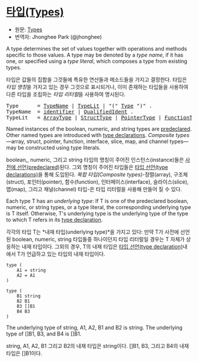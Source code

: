 # [타입(Types)](#types)

 * 원문: [Types](https://golang.org/ref/spec#Types)
 * 번역자: Jhonghee Park (@jhonghee)

A type determines the set of values together with operations and methods specific to those values.
A type may be denoted by a *type name*, if it has one, or specified using a *type literal*, which composes a type from existing types.

타입은 값들의 집합을 그것들에 특유한 연산들과 메소드들을 가지고 결정한다. 타입은  *타입 명칭*을 가지고 있는 경우 그것으로 표시되거나, 이미 존재하는 타입들을 사용하여 다른 타입을 조립하는 *타입 리터럴*을 사용하여 명시된다.

<pre>
<a id="Type">Type</a>      = <a href="#TypeName">TypeName</a> | <a href="#TypeLit">TypeLit</a> | "(" <a href="#Type">Type</a> ")" .
<a id="TypeName">TypeName</a>  = <a href="/Lexical%20elements/identifiers.html#identifier">identifier</a> | <a href="/Expressions/qualified_identifiers.html#QualifiedIdent">QualifiedIdent</a> .
<a id="TypeLit">TypeLit</a>   = <a href="/Types/array_types.html#ArrayType">ArrayType</a> | <a href="/Types/struct_types.html#StructType">StructType</a> | <a href="/Types/pointer_types.html#PointerType">PointerType</a> | <a href="/Types/function_types.html#FunctionType">FunctionType</a> | <a href="/Types/interface_types.html#InterfaceType">InterfaceType</a> | <a href="/Types/slice_types.html#SliceType">SliceType</a> | <a href="/Types/map_types.html#MapType">MapType</a> | <a href="/Types/channel_types.html#ChannelType">ChannelType</a> .
</pre>

Named instances of the boolean, numeric, and string types are [predeclared](/Declarations%20and%20scope/predeclared_identifiers.html). 
Other named types are introduced with [type declarations](/Declarations%20and%20scope/type_declarations.html).
*Composite types*—array, struct, pointer, function, interface, slice, map, and channel types—may be constructed using type literals.

boolean,, numeric, 그리고 string 타입의 명칭이 주어진 인스턴스(instance)들은 [사전에 선언(predeclared)](/Declarations%20and%20scope/predeclared_identifiers.html)된다. 그외 명칭이 주어진 타입들은 [타입 선언(type declarations)](/Declarations%20and%20scope/type_declarations.html)을 통해 도입된다. *복합 타입(Composite types)*-정렬(array), 구조체(struct), 포인터(pointer), 함수(function), 인터페이스(interface), 슬라이스(slice), 맵(map), 그리고 채널(channel) 타입-은 타입 리터럴을 사용해 만들어 질 수 있다. 

Each type T has an *underlying type*: If T is one of the predeclared boolean, numeric, or string types, or a type literal, the corresponding underlying type is T itself. Otherwise, T's underlying type is the underlying type of the type to which T refers in its [type declaration](/Declarations%20and%20scope/type_declarations.html).

각각의 타입 T는 *내재 타입(underlying type)*을 가지고 있다: 만약 T가 사전에 선언된 boolean, numeric, string 타입들중 하나이던지 타입 리터럴일 경우는 T 자체가 상응하는 내재 타입이다. 그외의 경우, T의 내재 타입은 [타입 선언(type declaration)](/Declarations%20and%20scope/type_declarations.html)내에서 T가 언급하고 있는 타입의 내재 타입이다.

```
type (
    A1 = string
    A2 = A1
)

type (
    B1 string
    B2 B1
    B3 []B1
    B4 B3
)
```

The underlying type of string, A1, A2, B1 and B2 is string. The underlying type of []B1, B3, and B4 is []B1.

string, A1, A2, B1 그리고 B2의 내재 타입은 string이다. []B1, B3, 그리고 B4의 내재 타입은 []B1이다.